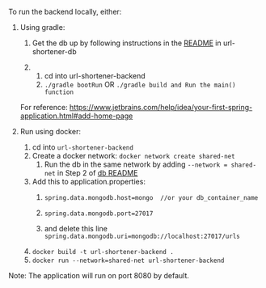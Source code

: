 



To run the backend locally, either:

1) Using gradle:
   1) Get the db up by following instructions in the [README](../url-shortener-db/readme.md) in url-shortener-db
   
   2) 1) cd into url-shortener-backend
      2) `./gradle bootRun` OR `./gradle build and Run the main() function`
   
    For reference: https://www.jetbrains.com/help/idea/your-first-spring-application.html#add-home-page


2) Run using docker:
      1) cd into `url-shortener-backend `
      2) Create a docker network: `docker network create shared-net`
         1) Run the db in the same network by adding `--network = shared-net` in Step 2 of [db README](../url-shortener-db/readme.md)
      3) Add this to application.properties:
         1) `spring.data.mongodb.host=mongo  //or your db_container_name`
         
         2) `spring.data.mongodb.port=27017`
         
         3) and delete this line `spring.data.mongodb.uri=mongodb://localhost:27017/urls`
      4) `docker build -t url-shortener-backend .`
      5) `docker run --network=shared-net url-shortener-backend`
   

Note: The application will run on port 8080 by default. 